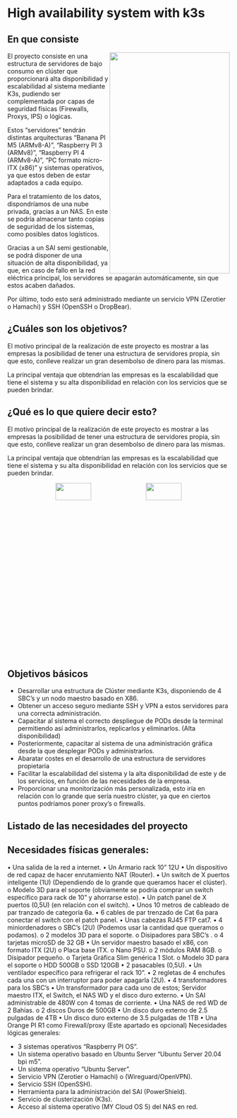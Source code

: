 # High availability system with k3s
## En que consiste

  <img src="https://github.com/Serferman/high-availability-system-with-k3s/blob/f073996cc14c1d34aa923d18cdeb911db5039c56/recursos/Diagramas%20Explicativos/Diagramas%20de%20las%20versiones%20proyecto%20Rack%2010''/Servidores%20horizontales%20(Version%201%20Rack).png" align="right" width=272 height=500 padding="10px"/>

El proyecto consiste en una estructura de servidores de bajo consumo en clúster que proporcionará alta disponibilidad y escalabilidad al sistema mediante K3s, pudiendo ser complementada por capas de seguridad físicas (Firewalls, Proxys, IPS) o lógicas.

Estos “servidores” tendrán distintas arquitecturas “Banana PI M5 (ARMv8-A)”, “Raspberry PI 3 (ARMv8)”, “Raspberry PI 4 (ARMv8-A)”, “PC formato micro-ITX (x86)” y sistemas operativos, ya que estos deben de estar adaptados a cada equipo.

Para el tratamiento de los datos, dispondríamos de una nube privada, gracias a un NAS. En este se podría almacenar tanto copias de seguridad de los sistemas, como posibles datos logísticos.

Gracias a un SAI semi gestionable, se podrá disponer de una situación de alta disponibilidad, ya que, en caso de fallo en la red eléctrica principal, los servidores se apagarán automáticamente, sin que estos acaben dañados.

Por último, todo esto será administrado mediante un servicio VPN (Zerotier o Hamachi) y SSH (OpenSSH o DropBear). 

¿Cuáles son los objetivos?
--------------------------
El motivo principal de la realización de este proyecto es mostrar a las empresas la posibilidad de tener una estructura de servidores propia, sin que esto, conlleve realizar un gran desembolso de dinero para las mismas.

La principal ventaja que obtendrían las empresas es la escalabilidad que tiene el sistema y su alta disponibilidad en relación con los servicios que se pueden brindar. 

¿Qué es lo que quiere decir esto?
---------------------------------
El motivo principal de la realización de este proyecto es mostrar a las empresas la posibilidad de tener una estructura de servidores propia, sin que esto, conlleve realizar un gran desembolso de dinero para las mismas.

La principal ventaja que obtendrían las empresas es la escalabilidad que tiene el sistema y su alta disponibilidad en relación con los servicios que se pueden brindar. 

<div align="center">
  <img src="https://github.com/Serferman/high-availability-system-with-k3s/blob/57a2a7c39b55bb3055ad8898ebc6aefc97c9db9b/recursos/Diagramas%20Explicativos/Un%20pod.png" width=40% height=10% padding="30px"/>
  
  <img src="https://github.com/Serferman/high-availability-system-with-k3s/blob/57a2a7c39b55bb3055ad8898ebc6aefc97c9db9b/recursos/Diagramas%20Explicativos/Varios%20pods.png" width=40% height=10% padding="30px"/>
</div>

Objetivos básicos
-----------------
* Desarrollar una estructura de Clúster mediante K3s, disponiendo de 4 SBC’s y un nodo maestro basado en X86.
* Obtener un acceso seguro mediante SSH y VPN a estos servidores para una correcta administración.
* Capacitar al sistema el correcto despliegue de PODs desde la terminal permitiendo así administrarlos, replicarlos y eliminarlos. (Alta disponibilidad)
* Posteriormente, capacitar al sistema de una administración gráfica desde la que desplegar PODs y administrarlos.
* Abaratar costes en el desarrollo de una estructura de servidores propietaria
* Facilitar la escalabilidad del sistema y la alta disponibilidad de este y de los servicios, en función de las necesidades de la empresa.
* Proporcionar una monitorización más personalizada, esto iría en relación con lo grande que sería nuestro clúster, ya que en ciertos puntos podríamos poner proxy’s o firewalls.

Listado de las necesidades del proyecto
---------------------------------------
Necesidades físicas generales:
------------------------------
• Una salida de la red a internet.
• Un Armario rack 10” 12U
• Un dispositivo de red capaz de hacer enrutamiento NAT (Router).
• Un switch de X puertos inteligente (1U) (Dependiendo de lo grande que queramos hacer el 
clúster).
o Modelo 3D para el soporte (obviamente se podría comprar un switch específico 
para rack de 10” y ahorrarse esto).
• Un patch panel de X puertos (0,5U) (en relación con el switch).
• Unos 10 metros de cableado de par tranzado de categoría 6a.
• 6 cables de par trenzado de Cat 6a para conectar el switch con el patch panel.
• Unas cabezas RJ45 FTP cat7.
• 4 miniordenadores o SBC’s (2U) (Podemos usar la cantidad que queramos o podamos).
o 2 modelos 3D para el soporte.
o Disipadores para SBC’s .
o 4 tarjetas microSD de 32 GB
• Un servidor maestro basado el x86, con formato ITX (2U)
o Placa base ITX.
o Nano PSU.
o 2 módulos RAM 8GB.
o Disipador pequeño.
o Tarjeta Gráfica Slim genérica 1 Slot.
o Modelo 3D para el soporte
o HDD 500GB
o SSD 120GB
• 2 pasacables (0,5U).
• Un ventilador específico para refrigerar el rack 10”.
• 2 regletas de 4 enchufes cada una con un interruptor para poder apagarla (2U).
• 4 transformadores para los SBC’s
• Un transformador para cada uno de estos; Servidor maestro ITX, el Switch, el NAS WD y el 
disco duro externo.
• Un SAI administrable de 480W con 4 tomas de corriente.
• Una NAS de red WD de 2 Bahías.
o 2 discos Duros de 500GB
• Un disco duro externo de 2.5 pulgadas de 4TB
• Un disco duro externo de 3.5 pulgadas de 1TB
• Una Orange PI R1 como Firewall/proxy (Este apartado es opcional)
Necesidades lógicas generales:
- 3 sistemas operativos “Raspberry PI OS”.
- Un sistema operativo basado en Ubuntu Server “Ubuntu Server 20.04 bpi m5”.
- Un sistema operativo “Ubuntu Server”.
- Servicio VPN (Zerotier o Hamachi) o (Wireguard/OpenVPN).
- Servicio SSH (OpenSSH).
- Herramienta para la administración del SAI (PowerShield).
- Servicio de clusterización (K3s).
- Acceso al sistema operativo (MY Cloud OS 5) del NAS en red.
